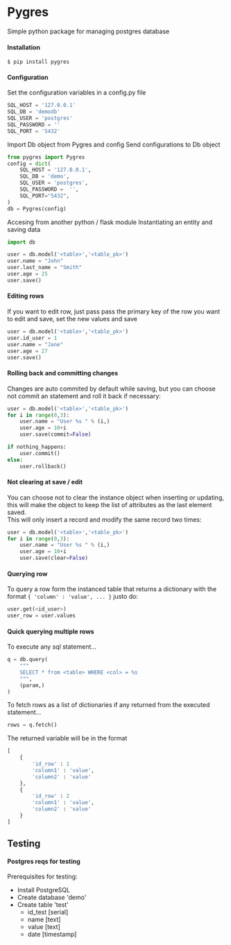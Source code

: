 # Pygres
Simple python package for managing postgres database

#### Installation
```shell
$ pip install pygres
```

#### Configuration
Set the configuration variables in a config.py file
```python
SQL_HOST = '127.0.0.1'
SQL_DB = 'demodb'
SQL_USER = 'postgres'
SQL_PASSWORD = ''
SQL_PORT = '5432'
```

Import Db object from Pygres and config
Send configurations to Db object
```python
from pygres import Pygres
config = dict(
    SQL_HOST = '127.0.0.1',
    SQL_DB = 'demo',
    SQL_USER = 'postgres',
    SQL_PASSWORD =  '',
    SQL_PORT="5432",
)
db = Pygres(config)
```
Accesing from another python / flask module
Instantiating an entity and saving data
```python
import db

user = db.model('<table>','<table_pk>')
user.name = "John"
user.last_name = "Smith"
user.age = 25
user.save()

```

#### Editing rows
If you want to edit row, just pass pass the primary key of the row you want to edit and save, set the new values and save
```python
user = db.model('<table>','<table_pk>')
user.id_user = 1
user.name = "Jane"
user.age = 27
user.save()
```

#### Rolling back and committing changes
Changes are auto commited by default while saving, but you can choose not commit an statement and roll it back if necessary:
```python
user = db.model('<table>','<table_pk>')
for i in range(0,3):
    user.name = "User %s " % (i,)
    user.age = 10+i
    user.save(commit=False)

if nothing_happens:
    user.commit()
else:
    user.rollback()
```

#### Not clearing at save / edit
You can choose not to clear the instance object when inserting or updating, this will make the object to keep the list of attributes
as the last element saved.  
This will only insert a record and modify the same record two times:
```python
user = db.model('<table>','<table_pk>')
for i in range(0,3):
    user.name = "User %s " % (i,)
    user.age = 10+i
    user.save(clear=False)
```


#### Querying row
To query a row form the instanced table that returns a dictionary with the format `{ 'column' : 'value', ... }` justo do:
```python
user.get(<id_user>)
user_row = user.values
```

#### Quick querying multiple rows
To execute any sql statement...
```python
q = db.query(
    """
    SELECT * from <table> WHERE <col> = %s
    """,
    (param,)
)
```
To fetch rows as a list of dictionaries if any returned from the executed statement...
```python
rows = q.fetch()
```
The returned variable will be in the format
```python
[
    {   
        'id_row' : 1
        'column1' : 'value',
        'column2' : 'value'
    },
    {   
        'id_row' : 2
        'column1' : 'value',
        'column2' : 'value'
    }
]
```

## Testing

#### Postgres reqs for testing
Prerequisites for testing:
* Install PostgreSQL
* Create database 'demo'
* Create table 'test'
  * id_test     [serial]
  * name        [text]
  * value       [text]
  * date        [timestamp]

